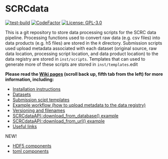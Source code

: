 # SCRCdata

[![test-build](https://github.com/ScottishCovidResponse/SCRCdata/workflows/build/badge.svg)](https://github.com/ScottishCovidResponse/SCRCdata/actions)
[![CodeFactor](https://www.codefactor.io/repository/github/scottishcovidresponse/scrcdata/badge)](https://www.codefactor.io/repository/github/scottishcovidresponse/scrcdata)
[![License: GPL-3.0](https://img.shields.io/badge/licence-GPL--3-yellow)](https://opensource.org/licenses/GPL-3.0)

This is a git repository to store data processing scripts for the SCRC data pipeline. Processing functions used to convert raw data (e.g. csv files) into data products (e.g. h5 files) are stored in the `R` directory. Submission scripts used upload metadata associated with each dataset (original source, raw data location, processing script location, and data product location) to the data registry are stored in `inst/scripts`. Templates that can used to generate more of these scripts are stored in `inst/templates`.edit

**Please read the [Wiki pages](https://github.com/ScottishCovidResponse/SCRCdata/wiki)
 (scroll back up, fifth tab from the left) for more information, including:**

* [Installation instructions](https://github.com/ScottishCovidResponse/SCRCdata/wiki)
* [Datasets](https://github.com/ScottishCovidResponse/SCRCdata/wiki/Datasets)
* [Submission scipt templates](https://github.com/ScottishCovidResponse/SCRCdata/wiki/Submission-script-templates)
* [Example workflow (how to upload metadata to the data registry)](https://github.com/ScottishCovidResponse/SCRCdata/wiki/Workflow)
* [Versioning and filenames](https://github.com/ScottishCovidResponse/SCRCdata/wiki/Versioning-and-filenames)
* [SCRCdataAPI::download_from_database() example](https://github.com/ScottishCovidResponse/SCRCdata/wiki/download_from_database()-example)
* [SCRCdataAPI::download_from_url() example](https://github.com/ScottishCovidResponse/SCRCdata/wiki/download_from_url()-example)
* [Useful links](https://github.com/ScottishCovidResponse/SCRCdata/wiki/Useful-links)

NEW!

* [HDF5 components](https://github.com/ScottishCovidResponse/SCRCdata/wiki/HDF5-components)
* [toml components](https://github.com/ScottishCovidResponse/SCRCdata/wiki/TOML-components)
